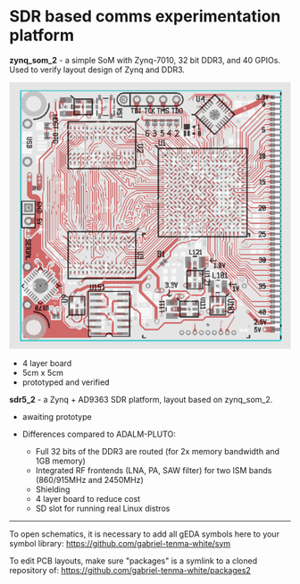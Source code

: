 # SDR based comms experimentation platform

**zynq_som_2** - a simple SoM with Zynq-7010, 32 bit DDR3, and 40 GPIOs. Used to verify layout design of Zynq and DDR3.

![zynq_som_2](zynq_som_2.png)
* 4 layer board
* 5cm x 5cm
* prototyped and verified


**sdr5_2** - a Zynq + AD9363 SDR platform, layout based on zynq_som_2.
* awaiting prototype

* Differences compared to ADALM-PLUTO:
  * Full 32 bits of the DDR3 are routed (for 2x memory bandwidth and 1GB memory)
  * Integrated RF frontends (LNA, PA, SAW filter) for two ISM bands (860/915MHz and 2450MHz)
  * Shielding
  * 4 layer board to reduce cost
  * SD slot for running real Linux distros

---
To open schematics, it is necessary to add all gEDA symbols here to your symbol library: https://github.com/gabriel-tenma-white/sym

To edit PCB layouts, make sure "packages" is a symlink to a cloned repository of: https://github.com/gabriel-tenma-white/packages2
